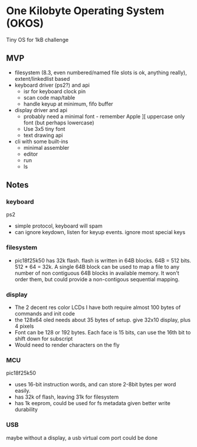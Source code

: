 One Kilobyte Operating System (OKOS)
================

Tiny OS for 1kB challenge

MVP
---

* filesystem (8.3, even numbered/named file slots is ok, anything really), extent/linkedlist based
* keyboard driver (ps2?) and api
	* isr for keyboard clock pin
	* scan code map/table
	* handle keyup at minimum, fifo buffer
* display driver and api
	* probably need a minimal font - remember Apple ][ uppercase only font (but perhaps lowercase)
	* Use 3x5 tiny font
	* text drawing api
* cli with some built-ins
	* minimal assembler
	* editor
	* run
	* ls

Notes
----

### keyboard

ps2 

* simple protocol, keyboard will spam
* can ignore keydown, listen for keyup events. ignore most special keys

### filesystem

* pic18f25k50 has 32k flash. flash is written in 64B blocks. 64B = 512 bits. 512 * 64 = 32k. A single 64B block can be used to map a file to any number of non contiguous 64B blocks in available memory. It won't order them, but could provide a non-contigous sequential mapping.


### display

* The 2 decent res color LCDs I have both require almost 100 bytes of commands and init code
* the 128x64 oled needs about 35 bytes of setup. give 32x10 display, plus 4 pixels
* Font can be 128 or 192 bytes. Each face is 15 bits, can use the 16th bit to shift down for subscript
* Would need to render characters on the fly


### MCU

pic18f25k50

* uses 16-bit instruction words, and can store 2-8bit bytes per word easily.
* has 32k of flash, leaving 31k for filesystem
* has 1k eeprom, could be used for fs metadata given better write durability

### USB

maybe without a display, a usb virtual com port could be done

